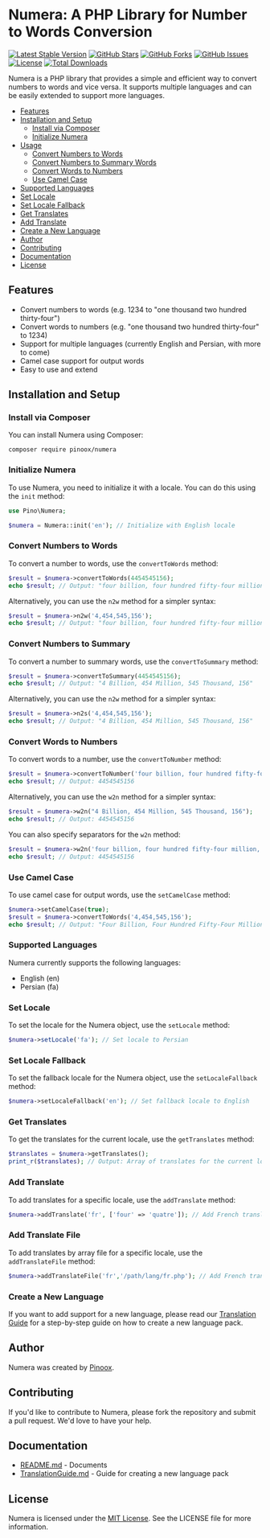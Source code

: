 **Numera: A PHP Library for Number to Words Conversion**
=====================================================

[![Latest Stable Version](https://poser.pugx.org/pinoox/numera/v/stable)](https://packagist.org/packages/pinoox/numera)
[![GitHub Stars](https://img.shields.io/github/stars/pinoox/numera.svg)](https://github.com/pinoox/numera/stargazers)
[![GitHub Forks](https://img.shields.io/github/forks/pinoox/numera.svg)](https://github.com/pinoox/numera/network)
[![GitHub Issues](https://img.shields.io/github/issues/pinoox/numera.svg)](https://github.com/pinoox/numera/issues)
[![License](https://img.shields.io/github/license/pinoox/numera.svg)](https://github.com/pinoox/numera/blob/master/LICENSE)
[![Total Downloads](https://poser.pugx.org/pinoox/numera/downloads)](https://packagist.org/packages/pinoox/numera)

Numera is a PHP library that provides a simple and efficient way to convert numbers to words and vice versa. It supports multiple languages and can be easily extended to support more languages.

* [Features](#features)
* [Installation and Setup](#installation-and-setup)
    * [Install via Composer](#install-via-composer)
    * [Initialize Numera](#initialize-numera)
* [Usage](#usage)
    * [Convert Numbers to Words](#convert-numbers-to-words)
    * [Convert Numbers to Summary Words](#convert-numbers-to-summary)
    * [Convert Words to Numbers](#convert-words-to-numbers)
    * [Use Camel Case](#use-camel-case)
* [Supported Languages](#supported-languages)
* [Set Locale](#set-locale)
* [Set Locale Fallback](#set-locale-fallback)
* [Get Translates](#get-translates)
* [Add Translate](#add-translate)
* [Create a New Language](#create-a-new-language)
* [Author](#author)
* [Contributing](#contributing)
* [Documentation](#documentation)
* [License](#license)

**Features**
------------

* Convert numbers to words (e.g. 1234 to "one thousand two hundred thirty-four")
* Convert words to numbers (e.g. "one thousand two hundred thirty-four" to 1234)
* Support for multiple languages (currently English and Persian, with more to come)
* Camel case support for output words
* Easy to use and extend


**Installation and Setup**
-------------------------

### Install via Composer

You can install Numera using Composer:
```
composer require pinoox/numera
```

### Initialize Numera

To use Numera, you need to initialize it with a locale. You can do this using the `init` method:
```php
use Pino\Numera;

$numera = Numera::init('en'); // Initialize with English locale
```

### Convert Numbers to Words

To convert a number to words, use the `convertToWords` method:
```php
$result = $numera->convertToWords(4454545156);
echo $result; // Output: "four billion, four hundred fifty-four million, five hundred forty-five thousand, one hundred fifty-six"
```

Alternatively, you can use the `n2w` method for a simpler syntax:
```php
$result = $numera->n2w('4,454,545,156');
echo $result; // Output: "four billion, four hundred fifty-four million, five hundred forty-five thousand, one hundred fifty-six"
```

### Convert Numbers to Summary

To convert a number to summary words, use the `convertToSummary` method:
```php
$result = $numera->convertToSummary(4454545156);
echo $result; // Output: "4 Billion, 454 Million, 545 Thousand, 156"
```

Alternatively, you can use the `n2w` method for a simpler syntax:
```php
$result = $numera->n2s('4,454,545,156');
echo $result; // Output: "4 Billion, 454 Million, 545 Thousand, 156"
```
### Convert Words to Numbers

To convert words to a number, use the `convertToNumber` method:
```php
$result = $numera->convertToNumber('four billion, four hundred fifty-four million, five hundred forty-five thousand, one hundred fifty-six');
echo $result; // Output: 4454545156
```

Alternatively, you can use the `w2n` method for a simpler syntax:
```php
$result = $numera->w2n("4 Billion, 454 Million, 545 Thousand, 156");
echo $result; // Output: 4454545156
```

You can also specify separators for the `w2n` method:
```php
$result = $numera->w2n('four billion, four hundred fifty-four million, five hundred forty-five thousand, one hundred fifty-six', [' ', ',']);
echo $result; // Output: 4454545156
```

### Use Camel Case

To use camel case for output words, use the `setCamelCase` method:
```php
$numera->setCamelCase(true);
$result = $numera->convertToWords('4,454,545,156');
echo $result; // Output: "Four Billion, Four Hundred Fifty-Four Million, Five Hundred Forty-Five Thousand, One Hundred Fifty-Six"
```

### Supported Languages

Numera currently supports the following languages:

* English (en)
* Persian (fa)

### Set Locale

To set the locale for the Numera object, use the `setLocale` method:
```php
$numera->setLocale('fa'); // Set locale to Persian
```

### Set Locale Fallback

To set the fallback locale for the Numera object, use the `setLocaleFallback` method:
```php
$numera->setLocaleFallback('en'); // Set fallback locale to English
```

### Get Translates

To get the translates for the current locale, use the `getTranslates` method:
```php
$translates = $numera->getTranslates();
print_r($translates); // Output: Array of translates for the current locale
```

### Add Translate

To add translates for a specific locale, use the `addTranslate` method:
```php
$numera->addTranslate('fr', ['four' => 'quatre']); // Add French translates
```

### Add Translate File

To add translates by array file for a specific locale, use the `addTranslateFile` method:
```php
$numera->addTranslateFile('fr','/path/lang/fr.php'); // Add French translates
```

### Create a New Language

If you want to add support for a new language, please read our [Translation Guide](TranslationGuide.md) for a step-by-step guide on how to create a new language pack.

**Author**
---------

Numera was created by [Pinoox](https://www.pinoox.com/).

**Contributing**
------------

If you'd like to contribute to Numera, please fork the repository and submit a pull request. We'd love to have your help.

**Documentation**
-------------

* [README.md](README.md) - Documents
* [TranslationGuide.md](TranslationGuide.md) - Guide for creating a new language pack

**License**
---------

Numera is licensed under the [MIT License](https://opensource.org/licenses/MIT). See the LICENSE file for more information. 
